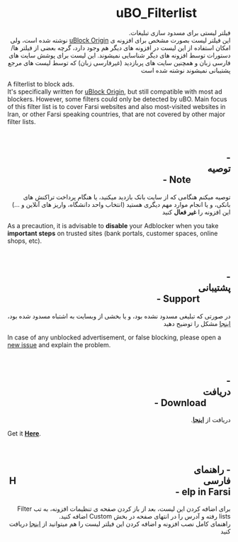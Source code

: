 <h1 dir="ltr">&nbsp&nbsp&nbsp&nbsp&nbsp&nbsp&nbsp&nbsp&nbsp&nbsp&nbsp&nbsp&nbsp&nbsp&nbsp&nbsp&nbsp&nbsp&nbsp&nbsp&nbsp&nbsp&nbsp&nbsp&nbsp&nbsp&nbsp&nbsp&nbsp&nbsp&nbsp&nbsp&nbsp&nbsp&nbsp&nbsp&nbspuBO_Filterlist</h1>
<p dir="rtl">
فیلتر لیستی برای مسدود سازی تبلیغات.
  </br>
  این فیلتر لیست بصورت مشخص برای افزونه ی <a href="https://github.com/gorhill/uBlock/">uBlock Origin</a> نوشته شده است، ولی امکان استفاده از این لیست در افزونه های دیگر هم وجود دارد، گرچه بعضی از فیلتر ها/دستورات توسط افزونه های دیگر شناسایی نمیشوند. این لیست برای پوشش سایت های فارسی زبان و همچنین سایت های پربازدید (غیرفارسی زبان) که توسط لیست های مرجع پشتیبانی نمیشوند نوشته شده است
</p>
<p dir="ltr">
A filterlist to block ads. </br>It's specifically written for <a href="https://github.com/gorhill/uBlock">uBlock Origin</a>, but still compatible with most ad blockers. However, some filters could only be detected by uBO. Main focus of this filter list is to cover Farsi websites and also most-visited websites in Iran, or other Farsi speaking countries, that are not covered by other major filter lists.
</p></br>
<h2 dir="rtl">- توصیه&nbsp&nbsp&nbsp&nbsp&nbsp&nbsp&nbsp&nbsp&nbsp&nbsp&nbsp&nbsp&nbsp&nbsp&nbsp&nbsp&nbsp&nbsp&nbsp&nbsp&nbsp&nbsp&nbsp&nbsp&nbsp&nbsp&nbsp&nbsp&nbsp&nbsp&nbsp&nbsp&nbsp&nbsp&nbsp&nbsp&nbsp&nbsp&nbsp&nbsp&nbsp&nbsp&nbsp&nbsp&nbsp&nbsp&nbsp&nbsp&nbsp&nbsp&nbsp&nbsp&nbsp&nbsp&nbsp&nbsp&nbsp&nbsp&nbsp&nbsp&nbsp&nbsp&nbsp&nbsp&nbsp&nbsp&nbsp&nbsp&nbsp&nbsp&nbsp&nbsp&nbsp&nbsp&nbsp&nbsp&nbsp&nbsp&nbsp&nbsp&nbsp&nbsp&nbsp&nbsp&nbsp&nbsp&nbsp&nbsp&nbsp&nbsp&nbsp&nbsp&nbsp&nbsp&nbsp&nbsp&nbsp&nbsp&nbsp&nbsp&nbsp&nbsp&nbsp&nbsp&nbsp&nbsp&nbsp&nbspNote -</h2>

<p dir="rtl">
توصیه میکنم هنگامی که از سایت بانک بازدید میکنید، یا هنگام پرداخت تراکنش های بانکی، و یا انجام موارد مهم دیگری هستید (انتخاب واحد دانشگاه، واریز های آنلاین و ...) این افزونه را <b>غیر فعال</b> کنید
</p>
<p dir="ltr">
As a precaution, it is advisable to <b>disable</b> your Adblocker when you take <b>important steps</b> on trusted sites (bank portals, customer spaces, online shops, etc).
</p></br>
<h2 dir="rtl">- پشتیبانی&nbsp&nbsp&nbsp&nbsp&nbsp&nbsp&nbsp&nbsp&nbsp&nbsp&nbsp&nbsp&nbsp&nbsp&nbsp&nbsp&nbsp&nbsp&nbsp&nbsp&nbsp&nbsp&nbsp&nbsp&nbsp&nbsp&nbsp&nbsp&nbsp&nbsp&nbsp&nbsp&nbsp&nbsp&nbsp&nbsp&nbsp&nbsp&nbsp&nbsp&nbsp&nbsp&nbsp&nbsp&nbsp&nbsp&nbsp&nbsp&nbsp&nbsp&nbsp&nbsp&nbsp&nbsp&nbsp&nbsp&nbsp&nbsp&nbsp&nbsp&nbsp&nbsp&nbsp&nbsp&nbsp&nbsp&nbsp&nbsp&nbsp&nbsp&nbsp&nbsp&nbsp&nbsp&nbsp&nbsp&nbsp&nbsp&nbsp&nbsp&nbsp&nbsp&nbsp&nbsp&nbsp&nbsp&nbsp&nbsp&nbsp&nbsp&nbsp&nbsp&nbsp&nbsp&nbsp&nbsp&nbsp&nbsp&nbsp&nbspSupport -</h2>
<p dir="rtl">
در صورتی که تبلیغی مسدود نشده بود، و یا بخشی از وبسایت به اشتباه مسدود شده بود، <a href="https://github.com/nimasaj/uBO_Filterlist/issues/new">اینجا</a> مشکل را توضیح دهید 
</p>
<p dir="ltr">
In case of any unblocked advertisement, or false blocking, please open a <a href="https://github.com/nimasaj/uBO_Filterlist/issues/new">new issue</a> and explain the problem.
</p></br>
<h2 dir="rtl">- دریافت&nbsp&nbsp&nbsp&nbsp&nbsp&nbsp&nbsp&nbsp&nbsp&nbsp&nbsp&nbsp&nbsp&nbsp&nbsp&nbsp&nbsp&nbsp&nbsp&nbsp&nbsp&nbsp&nbsp&nbsp&nbsp&nbsp&nbsp&nbsp&nbsp&nbsp&nbsp&nbsp&nbsp&nbsp&nbsp&nbsp&nbsp&nbsp&nbsp&nbsp&nbsp&nbsp&nbsp&nbsp&nbsp&nbsp&nbsp&nbsp&nbsp&nbsp&nbsp&nbsp&nbsp&nbsp&nbsp&nbsp&nbsp&nbsp&nbsp&nbsp&nbsp&nbsp&nbsp&nbsp&nbsp&nbsp&nbsp&nbsp&nbsp&nbsp&nbsp&nbsp&nbsp&nbsp&nbsp&nbsp&nbsp&nbsp&nbsp&nbsp&nbsp&nbsp&nbsp&nbsp&nbsp&nbsp&nbsp&nbsp&nbsp&nbsp&nbsp&nbsp&nbsp&nbsp&nbsp&nbsp&nbsp&nbsp&nbspDownload -</h2>
<p dir="rtl">
دریافت از <a href=https://raw.githubusercontent.com/nimasaj/uBO_Filterlist/master/BLF.txt><b>اینجا</b></a>.
</p>
<p dir="ltr">
Get it <a href=https://raw.githubusercontent.com/nimasaj/uBO_Filterlist/master/BLF.txt><b>Here</b></a>.
</p></br>

<h2 dir="rtl">- راهنمای فارسی&nbsp&nbsp&nbsp&nbsp&nbsp&nbsp&nbsp&nbsp&nbsp&nbsp&nbsp&nbsp&nbsp&nbsp&nbsp&nbsp&nbsp&nbsp&nbsp&nbsp&nbsp&nbsp&nbsp&nbsp&nbsp&nbsp&nbsp&nbsp&nbsp&nbsp&nbsp&nbsp&nbsp&nbsp&nbsp&nbsp&nbsp&nbsp&nbsp&nbsp&nbsp&nbsp&nbsp&nbsp&nbsp&nbsp&nbsp&nbsp&nbsp&nbsp&nbsp&nbsp&nbsp&nbsp&nbsp&nbsp&nbsp&nbsp&nbsp&nbsp&nbsp&nbsp&nbsp&nbsp&nbsp&nbsp&nbsp&nbsp&nbsp&nbsp&nbsp&nbsp&nbsp&nbsp&nbsp&nbsp&nbsp&nbsp&nbsp&nbsp&nbsp&nbsp&nbsp&nbsp&nbspHelp in Farsi -</h2>
<p dir="rtl">
برای اضافه کردن این لیست، بعد از باز کردن صفحه ی تنظیمات افزونه، به تب Filter lists رفته و آدرس را در انتهای صفحه در بخش Custom اضافه کنید.</br>
راهنمای کامل نصب افزونه و اضافه کردن این فیلتر لیست را هم میتوانید از <a href="http://mynext.pro/uBO_installation_help_Farsi.pdf">اینجا</a> دریافت کنید
</p>
